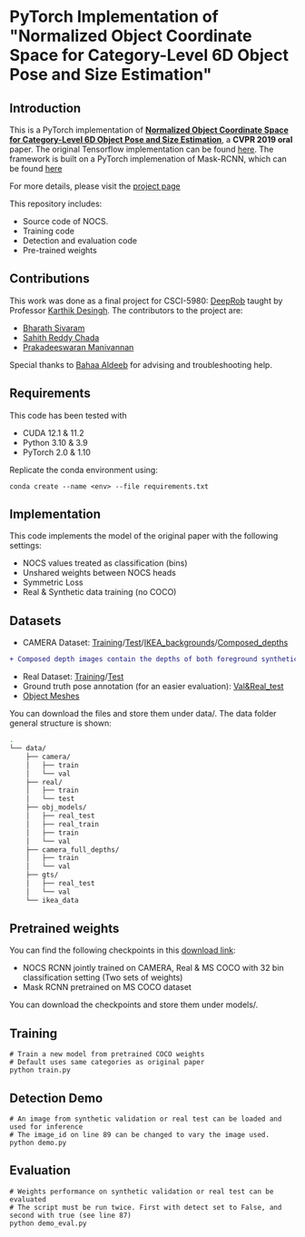 # PyTorch Implementation of "Normalized Object Coordinate Space for Category-Level 6D Object Pose and Size Estimation"

## Introduction

This is a PyTorch implementation of [**Normalized Object Coordinate Space for Category-Level 6D Object Pose and Size Estimation**](https://arxiv.org/pdf/1901.02970.pdf), a **CVPR 2019 oral** paper.
The original Tensorflow implementation can be found [here](https://github.com/hughw19/NOCS_CVPR2019). The framework is built on a PyTorch implemenation of Mask-RCNN, which can be found [here](https://github.com/multimodallearning/pytorch-mask-rcnn)

For more details, please visit the [project page](https://sites.google.com/view/nocs-pytorch/home)

This repository includes:
* Source code of NOCS.
* Training code
* Detection and evaluation code
* Pre-trained weights

## Contributions

This work was done as a final project for CSCI-5980: [DeepRob](https://rpm-lab.github.io/CSCI5980-Spr23-DeepRob/) taught by Professor [Karthik Desingh](https://karthikdesingh.com/). The contributors to the project are:
* [Bharath Sivaram](https://www.linkedin.com/in/bharath-sivaram-133958159/)
* [Sahith Reddy Chada](https://www.linkedin.com/in/sahith-reddy-chada/)
* [Prakadeeswaran Manivannan](https://www.linkedin.com/in/prakadeeswaran-manivannan88a2a5143/)

Special thanks to [Bahaa Aldeeb](https://baldeeb.github.io/) for advising and troubleshooting help.

## Requirements
This code has been tested with
* CUDA 12.1 & 11.2
* Python 3.10 & 3.9
* PyTorch 2.0 & 1.10

Replicate the conda environment using:
```
conda create --name <env> --file requirements.txt
```

## Implementation

This code implements the model of the original paper with the following settings:
* NOCS values treated as classification (bins)
* Unshared weights between NOCS heads
* Symmetric Loss
* Real & Synthetic data training (no COCO)


## Datasets
* CAMERA Dataset: [Training](http://download.cs.stanford.edu/orion/nocs/camera_train.zip)/[Test](http://download.cs.stanford.edu/orion/nocs/camera_val25K.zip)/[IKEA_backgrounds](http://download.cs.stanford.edu/orion/nocs/ikea_data.zip)/[Composed_depths](http://download.cs.stanford.edu/orion/nocs/camera_composed_depth.zip)
```diff
+ Composed depth images contain the depths of both foreground synthetic objects and background real scenes for all train and validation data
```
* Real Dataset: [Training](http://download.cs.stanford.edu/orion/nocs/real_train.zip)/[Test](http://download.cs.stanford.edu/orion/nocs/real_test.zip)
* Ground truth pose annotation (for an easier evaluation): [Val&Real_test](http://download.cs.stanford.edu/orion/nocs/gts.zip)
* [Object Meshes](http://download.cs.stanford.edu/orion/nocs/obj_models.zip)

You can download the files and store them under data/. The data folder general structure is shown:
```bash
.
└── data/
    ├── camera/
    │   ├── train
    │   └── val
    ├── real/
    │   ├── train
    │   └── test
    ├── obj_models/
    │   ├── real_test
    │   ├── real_train
    │   ├── train
    │   └── val
    ├── camera_full_depths/
    │   ├── train
    │   └── val
    ├── gts/
    │   ├── real_test
    │   └── val
    └── ikea_data
```

## Pretrained weights
You can find the following checkpoints in this [download link](https://drive.google.com/uc?export=download&id=1SeNduFmmuFugT-1SE186YEPahM61JrAH):
* NOCS RCNN jointly trained on CAMERA, Real & MS COCO with 32 bin classification setting (Two sets of weights)
* Mask RCNN pretrained on MS COCO dataset

You can download the checkpoints and store them under models/.

## Training
```
# Train a new model from pretrained COCO weights
# Default uses same categories as original paper
python train.py
```

## Detection Demo

```
# An image from synthetic validation or real test can be loaded and used for inference
# The image_id on line 89 can be changed to vary the image used.
python demo.py
```

## Evaluation

```
# Weights performance on synthetic validation or real test can be evaluated
# The script must be run twice. First with detect set to False, and second with true (see line 87)
python demo_eval.py
```



